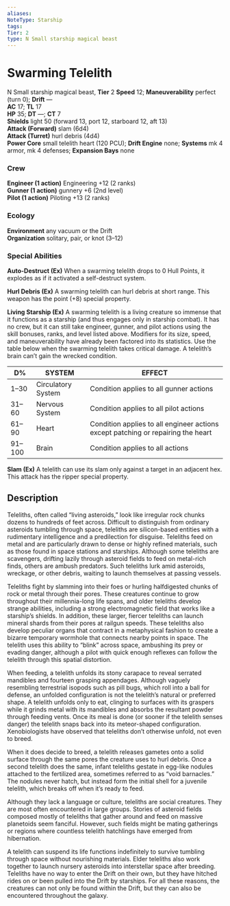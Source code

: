 ```yaml
---
aliases: 
NoteType: Starship
tags: 
Tier: 2
type: N Small starship magical beast
---
```


# Swarming Telelith

N Small starship magical beast, **Tier** 2
**Speed** 12; **Maneuverability** perfect (turn 0); **Drift** —  
**AC** 17; **TL** 17  
**HP** 35; **DT** —; **CT** 7  
**Shields** light 50 (forward 13, port 12, starboard 12, aft 13)  
**Attack (Forward)** slam (6d4)  
**Attack (Turret)** hurl debris (4d4)  
**Power Core** small telelith heart (120 PCU); **Drift Engine** none; **Systems** mk 4 armor, mk 4 defenses; **Expansion Bays** none

### Crew

**Engineer (1 action)** Engineering +12 (2 ranks)  
**Gunner (1 action)** gunnery +6 (2nd level)  
**Pilot (1 action)** Piloting +13 (2 ranks)

### Ecology

**Environment** any vacuum or the Drift  
**Organization** solitary, pair, or knot (3–12)

### Special Abilities

**Auto-Destruct (Ex)** When a swarming telelith drops to 0 Hull Points, it explodes as if it activated a self-destruct system.

**Hurl Debris (Ex)** A swarming telelith can hurl debris at short range. This weapon has the point (+8) special property.

**Living Starship (Ex)** A swarming telelith is a living creature so immense that it functions as a starship (and thus engages only in starship combat). It has no crew, but it can still take engineer, gunner, and pilot actions using the skill bonuses, ranks, and level listed above. Modifiers for its size, speed, and maneuverability have already been factored into its statistics. Use the table below when the swarming telelith takes critical damage. A telelith’s brain can’t gain the wrecked condition.

| D%     | SYSTEM             | EFFECT                                                                           |
|--------|--------------------|----------------------------------------------------------------------------------|
| 1–30   | Circulatory System | Condition applies to all gunner actions                                          |
| 31–60  | Nervous System     | Condition applies to all pilot actions                                           |
| 61–90  | Heart              | Condition applies to all engineer actions except patching or repairing the heart |
| 91–100 | Brain              | Condition applies to all actions                                                 |

**Slam (Ex)** A telelith can use its slam only against a target in an adjacent hex. This attack has the ripper special property.

## Description

Teleliths, often called “living asteroids,” look like irregular rock chunks dozens to hundreds of feet across. Difficult to distinguish from ordinary asteroids tumbling through space, teleliths are silicon-based entities with a rudimentary intelligence and a predilection for disguise. Teleliths feed on metal and are particularly drawn to dense or highly refined materials, such as those found in space stations and starships. Although some teleliths are scavengers, drifting lazily through asteroid fields to feed on metal-rich finds, others are ambush predators. Such teleliths lurk amid asteroids, wreckage, or other debris, waiting to launch themselves at passing vessels.

Teleliths fight by slamming into their foes or hurling halfdigested chunks of rock or metal through their pores. These creatures continue to grow throughout their millennia-long life spans, and older teleliths develop strange abilities, including a strong electromagnetic field that works like a starship’s shields. In addition, these larger, fiercer teleliths can launch mineral shards from their pores at railgun speeds. These teleliths also develop peculiar organs that contract in a metaphysical fashion to create a bizarre temporary wormhole that connects nearby points in space. The telelith uses this ability to “blink” across space, ambushing its prey or evading danger, although a pilot with quick enough reflexes can follow the telelith through this spatial distortion.

When feeding, a telelith unfolds its stony carapace to reveal serrated mandibles and fourteen grasping appendages. Although vaguely resembling terrestrial isopods such as pill bugs, which roll into a ball for defense, an unfolded configuration is not the telelith’s natural or preferred shape. A telelith unfolds only to eat, clinging to surfaces with its graspers while it grinds metal with its mandibles and absorbs the resultant powder through feeding vents. Once its meal is done (or sooner if the telelith senses danger) the telelith snaps back into its meteor-shaped configuration. Xenobiologists have observed that teleliths don’t otherwise unfold, not even to breed.

When it does decide to breed, a telelith releases gametes onto a solid surface through the same pores the creature uses to hurl debris. Once a second telelith does the same, infant teleliths gestate in egg-like nodules attached to the fertilized area, sometimes referred to as “void barnacles.” The nodules never hatch, but instead form the initial shell for a juvenile telelith, which breaks off when it’s ready to feed.

Although they lack a language or culture, teleliths are social creatures. They are most often encountered in large groups. Stories of asteroid fields composed mostly of teleliths that gather around and feed on massive planetoids seem fanciful. However, such fields might be mating gatherings or regions where countless telelith hatchlings have emerged from hibernation.

A telelith can suspend its life functions indefinitely to survive tumbling through space without nourishing materials. Elder teleliths also work together to launch nursery asteroids into interstellar space after breeding. Teleliths have no way to enter the Drift on their own, but they have hitched rides on or been pulled into the Drift by starships. For all these reasons, the creatures can not only be found within the Drift, but they can also be encountered throughout the galaxy.